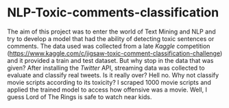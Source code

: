 # NLP-Toxic-comments-classification

The aim of this project was to enter the world of Text Mining and NLP and try to develop a model that had the ability of detecting toxic sentences or comments. The data used was collected from a late *Kaggle* competition (https://www.kaggle.com/c/jigsaw-toxic-comment-classification-challenge) and it provided a train and test dataset. But why stop in the data that was given? After installing the *Twitter* API, streaming data was collected to evaluate and classify real tweets. Is it really over? Hell no. Why not classify movie scripts according to its toxicity? I scraped 1000 movie scripts and applied the trained model to access how offensive was a movie. Well, I guess Lord of The Rings is safe to watch near kids.
